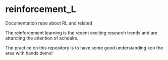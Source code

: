 # reinforcement_L
Documentation repo about RL and related



The reinforcement learning is the recent exciting research trends and are attarcting the attention of achoalrs.



The practice on this repository is to have some good understanding kon the area with hands demo!
